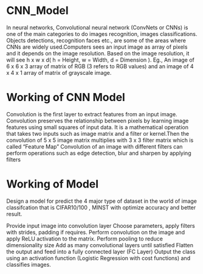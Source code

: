 # CNN_Model

In neural networks, Convolutional neural network (ConvNets or CNNs) is one of the main categories to do images recognition, images classifications. Objects detections, recognition faces etc., are some of the areas where CNNs are widely used.Computers sees an input image as array of pixels and it depends on the image resolution. Based on the image resolution, it will see h x w x d( h = Height, w = Width, d = Dimension ). Eg., An image of 6 x 6 x 3 array of matrix of RGB (3 refers to RGB values) and an image of 4 x 4 x 1 array of matrix of grayscale image.

# Working of CNN Model
Convolution is the first layer to extract features from an input image. Convolution preserves the relationship between pixels by learning image features using small squares of input data. It is a mathematical operation that takes two inputs such as image matrix and a filter or kernel.Then the convolution of 5 x 5 image matrix multiplies with 3 x 3 filter matrix which is called “Feature Map” Convolution of an image with different filters can perform operations such as edge detection, blur and sharpen by applying filters

# Working of Model
 Design a model for predict the 4 major type of dataset in the world of image classifcation that is CIFAR10/100 , MINST  with optimize accuracy and better result.
 
 Provide input image into convolution layer
Choose parameters, apply filters with strides, padding if requires. 
Perform convolution on the image and apply ReLU activation to the matrix.
Perform pooling to reduce dimensionality size
Add as many convolutional layers until satisfied
Flatten the output and feed into a fully connected layer (FC Layer)
Output the class using an activation function (Logistic Regression with cost functions) and classifies images.
